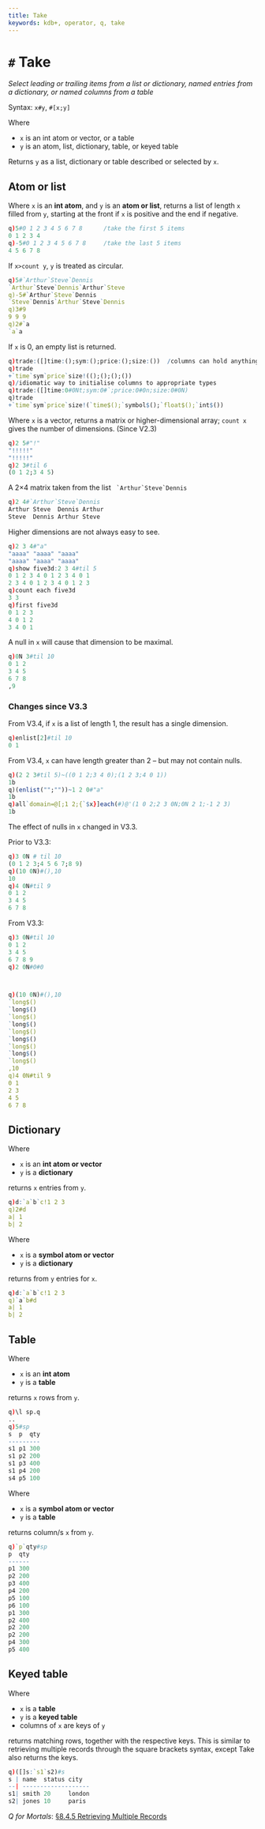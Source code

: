 ```yaml
---
title: Take
keywords: kdb+, operator, q, take
---
```


# `#` Take




_Select leading or trailing items from a list or dictionary, named entries from a dictionary, or named columns from a table_

Syntax: `x#y`, `#[x;y]`

Where 

-   `x` is an int atom or vector, or a table
-   `y` is an atom, list, dictionary, table, or keyed table

Returns `y` as a list, dictionary or table described or selected by `x`. 


## Atom or list

Where `x` is an **int atom**, and `y` is an **atom or list**, returns a list of length `x` filled from `y`, starting at the front if `x` is positive and the end if negative.

```q 
q)5#0 1 2 3 4 5 6 7 8      /take the first 5 items
0 1 2 3 4
q)-5#0 1 2 3 4 5 6 7 8     /take the last 5 items
4 5 6 7 8
```

If `x>count y`, `y` is treated as circular.

```q 
q)5#`Arthur`Steve`Dennis
`Arthur`Steve`Dennis`Arthur`Steve
q)-5#`Arthur`Steve`Dennis
`Steve`Dennis`Arthur`Steve`Dennis
q)3#9
9 9 9
q)2#`a
`a`a
```

If `x` is 0, an empty list is returned.

```q 
q)trade:([]time:();sym:();price:();size:())  /columns can hold anything
q)trade
+`time`sym`price`size!(();();();())
q)/idiomatic way to initialise columns to appropriate types
q)trade:([]time:0#0Nt;sym:0#`;price:0#0n;size:0#0N)
q)trade
+`time`sym`price`size!(`time$();`symbol$();`float$();`int$())
```

Where `x` is a vector, returns a matrix or higher-dimensional array; `count x` gives the number of dimensions. (Since V2.3)

```q 
q)2 5#"!"
"!!!!!"
"!!!!!"
q)2 3#til 6
(0 1 2;3 4 5)
```

A 2×4 matrix taken from the list `` `Arthur`Steve`Dennis``

```q 
q)2 4#`Arthur`Steve`Dennis
Arthur Steve  Dennis Arthur
Steve  Dennis Arthur Steve
```

Higher dimensions are not always easy to see.

```q 
q)2 3 4#"a"
"aaaa" "aaaa" "aaaa"
"aaaa" "aaaa" "aaaa"
q)show five3d:2 3 4#til 5
0 1 2 3 4 0 1 2 3 4 0 1
2 3 4 0 1 2 3 4 0 1 2 3
q)count each five3d
3 3
q)first five3d
0 1 2 3
4 0 1 2
3 4 0 1
```

A null in `x` will cause that dimension to be maximal.

```q 
q)0N 3#til 10
0 1 2
3 4 5
6 7 8
,9
```


### Changes since V3.3

From V3.4, if `x` is a list of length 1, the result has a single dimension. 

```q
q)enlist[2]#til 10
0 1
```

From V3.4, `x` can have length greater than 2 – but may not contain nulls.

```q
q)(2 2 3#til 5)~((0 1 2;3 4 0);(1 2 3;4 0 1))
1b
q)(enlist("";""))~1 2 0#"a"
1b
q)all`domain=@[;1 2;{`$x}]each(#)@'(1 0 2;2 3 0N;0N 2 1;-1 2 3)
1b
```

The effect of nulls in `x` changed in V3.3.
    
Prior to V3.3:

```q
q)3 0N # til 10
(0 1 2 3;4 5 6 7;8 9)
q)(10 0N)#(),10
10
q)4 0N#til 9
0 1 2
3 4 5
6 7 8
```

From V3.3:

```q
q)3 0N#til 10
0 1 2
3 4 5
6 7 8 9
q)2 0N#0#0



q)(10 0N)#(),10
`long$()
`long$()
`long$()
`long$()
`long$()
`long$()
`long$()
`long$()
`long$()
,10
q)4 0N#til 9
0 1
2 3
4 5
6 7 8
```


## Dictionary

Where

-   `x` is an **int atom or vector**
-   `y` is a **dictionary**

returns `x` entries from `y`.

```q 
q)d:`a`b`c!1 2 3
q)2#d
a| 1
b| 2
```

Where

-   `x` is a **symbol atom or vector**
-   `y` is a **dictionary**

returns from `y` entries for `x`.

```q 
q)d:`a`b`c!1 2 3
q)`a`b#d
a| 1
b| 2
```


## Table

Where

-   `x` is an **int atom** 
-   `y` is a **table**

returns `x` rows from `y`.

```q 
q)\l sp.q
..
q)5#sp
s  p  qty
---------
s1 p1 300
s1 p2 200
s1 p3 400
s1 p4 200
s4 p5 100
```

Where

-   `x` is a **symbol atom or vector**
-   `y` is a **table**

returns column/s `x` from `y`.

```q 
q)`p`qty#sp
p  qty
------
p1 300
p2 200
p3 400
p4 200
p5 100
p6 100
p1 300
p2 400
p2 200
p2 200
p4 300
p5 400
```


## Keyed table

Where 

-   `x` is a **table**
-   `y` is a **keyed table**
-   columns of `x` are keys of `y`

returns matching rows, together with the respective keys. This is similar to retrieving multiple records through the square brackets syntax, except Take also returns the keys. 

```q 
q)([]s:`s1`s2)#s
s | name  status city  
--| -------------------
s1| smith 20     london
s2| jones 10     paris 
```


<i class="far fa-hand-point-right"></i> 
_Q for Mortals_: [§8.4.5 Retrieving Multiple Records](/q4m3/8_Tables/#845-retrieving-multiple-records)



